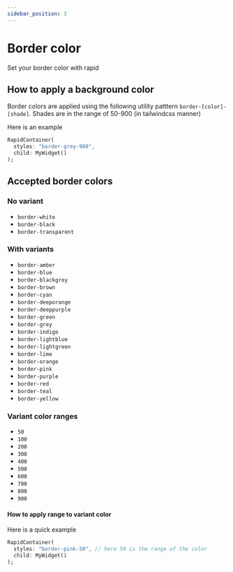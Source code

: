 ```yaml
---
sidebar_position: 3
---
```


# Border color

Set your border color with rapid

## How to apply a background color

Border colors are applied using the following utility patttern `border-[color]-[shade]`. Shades are in the range of 50-900 (in tailwindcss manner)

Here is an example

```dart
RapidContainer(
  styles: "border-grey-900",
  child: MyWidget()
);
```

## Accepted border colors

### No variant

* `border-white`
* `border-black`
* `border-transparent`

### With variants

* `border-amber`
* `border-blue`
* `border-blackgrey`
* `border-brown`
* `border-cyan`
* `border-deeporange`
* `border-deeppurple`
* `border-green`
* `border-grey`
* `border-indigo`
* `border-lightblue`
* `border-lightgreen`
* `border-lime`
* `border-orange`
* `border-pink`
* `border-purple`
* `border-red`
* `border-teal`
* `border-yellow`

### Variant color ranges
* `50`
* `100`
* `200`
* `300`
* `400`
* `500`
* `600`
* `700`
* `800`
* `900`

#### How to apply range to variant color

Here is a quick example

```dart
RapidContainer(
  styles: "border-pink-50", // here 50 is the range of the color
  child: MyWidget()
);
```

